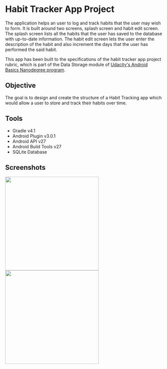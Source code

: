 Habit Tracker App Project
====

The application helps an user to log and track habits that the user may wish to form. It is built around two screens, splash 
screen and habit edit screen. The splash screen lists all the habits that the user has saved to the database with up-to-date 
information. The habit edit screen lets the user enter the description of the habit and also increment the days that the user has performed the said habit.

This app has been built to the specifications of the habit tracker app project rubric, which is part of the 
Data Storage module of [Udacity's Android Basics Nanodegree program](https://www.udacity.com/course/android-basics-nanodegree-by-google--nd803).

Objective
----

The goal is to design and create the structure of a Habit Tracking app which would allow a user to store and track their habits 
over time.

Tools
----

* Gradle v4.1
* Android Plugin v3.0.1
* Android API v27
* Android Build Tools v27
* SQLite Database

Screenshots
----

<img src="https://raw.githubusercontent.com/SrChip15/android-habit-tracker/master/splash_screen.png"
width="300"/>
<img src="https://raw.githubusercontent.com/SrChip15/android-habit-tracker/master/habit_edit_screen.png"
width="300"/>
